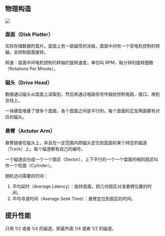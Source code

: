 ## 物理构造

![](https://blog-1252173264.cos.ap-shanghai.myqcloud.com/1648957612307-19f125cf-ab1e-4d02-9dfa-7b2ec395080d.png)

### 盘面（Disk Platter）

实际存储数据的盘片。盘面上有一层磁性的涂层。盘面中间有一个受电机控制的转轴，会控制盘面旋转。

转速：盘面中间电机控制的转轴的旋转速度，单位叫 RPM，每分钟的旋转圈数（Rotations Per Minute）。

### 磁头（Drive Head）

数据通过磁头从盘面上读取到，然后再通过电路信号传输给控制电路、接口，再到总线上。

一块硬盘堆叠了很多个盘面，各个盘面之间是平行的。每个盘面的正反两面都有对应的磁头。

### 悬臂（Actutor Arm）

悬臂链接在磁头上，并且在一定范围内把磁头定位到盘面的某个特定的磁道（Track）上。每个磁道都有自己的编号。

一个磁道会分成一个一个扇区（Sector），上下平行的一个一个盘面的相同扇区叫作一个柱面（Cylinder）。

随机访问需要的时间：

1. 平均延时（Average Latency）：旋转盘面，把几何扇区对准悬臂位置的时间。
2. 平均寻道时间（Average Seek Time）：悬臂定位到扇区的时间。

## 提升性能

只用 1/2 或者 1/4 的磁道，即最外面 1/4 或者 1/2 的磁道。
